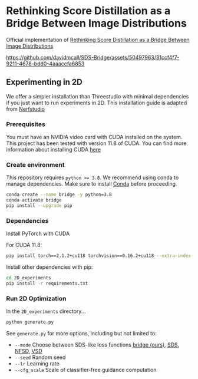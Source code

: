 # Rethinking Score Distillation as a Bridge Between Image Distributions

Official implementation of [Rethinking Score Distillation as a Bridge Between Image Distributions](https://arxiv.org/abs/2406.09417)

https://github.com/davidmcall/SDS-Bridge/assets/50497963/31ccf4f7-9211-4678-bdd0-4aaaccfa6853


## Experimenting in 2D

We offer a simpler installation than Threestudio with minimal dependencies if you just want to run experiments in 2D. This installation guide is adapted from [Nerfstudio](https://github.com/nerfstudio-project/nerfstudio)

### Prerequisites

You must have an NVIDIA video card with CUDA installed on the system. This project has been tested with version 11.8 of CUDA. You can find more information about installing CUDA [here](https://docs.nvidia.com/cuda/cuda-quick-start-guide/index.html)

### Create environment

This repository requires `python >= 3.8`. We recommend using conda to manage dependencies. Make sure to install [Conda](https://docs.conda.io/miniconda.html) before proceeding.

```bash
conda create --name bridge -y python=3.8
conda activate bridge
pip install --upgrade pip
```

### Dependencies

Install PyTorch with CUDA

For CUDA 11.8:

```bash
pip install torch==2.1.2+cu118 torchvision==0.16.2+cu118 --extra-index-url https://download.pytorch.org/whl/cu118
```

Install other dependencies with pip:

```bash
cd 2D_experiments
pip install -r requirements.txt
```

### Run 2D Optimization

In the `2D_experiments` directory...

```bash
python generate.py
```

See `generate.py` for more options, including but not limited to:
* `--mode` Choose between SDS-like loss functions [bridge (ours)](https://sds-bridge.github.io/), [SDS](https://dreamfusion3d.github.io), [NFSD](https://orenkatzir.github.io/nfsd/), [VSD](https://ml.cs.tsinghua.edu.cn/prolificdreamer/)
* `--seed` Random seed
* `--lr` Learning rate
* `--cfg_scale` Scale of classifier-free guidance computation
